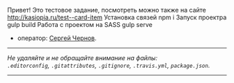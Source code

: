 

Привет! Это тестовое задание, посмотреть можно также на сайте http://kasiopia.ru/test--card-item 
Установка связей npm i
Запуск проектра gulp build
Работа с проектом на SASS gulp serve

* оператор: [Сергей Чернов](https://github.com/Kasiopia).

---

_Не удаляйте и не обращайте внимание на файлы:_<br>
_`.editorconfig`, `.gitattributes`, `.gitignore`, `.travis.yml`, `package.json`._

---

